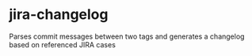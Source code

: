 # jira-changelog
Parses commit messages between two tags and generates a changelog based on referenced JIRA cases
